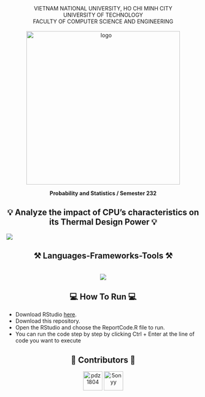 <div align="center">
VIETNAM NATIONAL UNIVERSITY, HO CHI MINH CITY
<br />
UNIVERSITY OF TECHNOLOGY
<br />
FACULTY OF COMPUTER SCIENCE AND ENGINEERING
<br />
<br />

<img src="https://drive.google.com/file/d/1IJxxPiOhRNY4kj0wjqJaWa0y1FDZobGd/view?usp=sharing" alt="logo" style="width: 400px; height: auto; align: center;">

**Probability and Statistics / Semester 232**
<br/>

</div>

<h2 align="center">💡 Analyze the impact of CPU’s characteristics on its Thermal Design Power 💡</h2>

![](/img/homepage.png)

<h2 align="center">⚒️ Languages-Frameworks-Tools ⚒️</h2>
<br/>
<div align="center">
    <img src="https://skillicons.dev/icons?i=python,r,vscode,github,git" />
</div>

<h2 align="center">💻 How To Run 💻</h2>

- Download RStudio [here](https://posit.co/download/rstudio-desktop/).
- Download this repository.
- Open the RStudio and choose the ReportCode.R file to run.
- You can run the code step by step by clicking Ctrl + Enter at the line of code you want to execute

<h2 align="center">💟 Contributors 💟</h2>

<div align="center">
    <a href="https://github.com/pdz1804"><img src="https://avatars.githubusercontent.com/u/123137268?v=4" title="pdz1804" width="50" height="50"></a>
    <a href="https://github.com/5onyy"><img src="https://avatars.githubusercontent.com/u/123137268?v=4" title="5onyy" width="50" height="50"></a>
</div>
